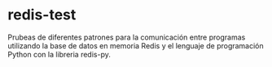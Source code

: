 # redis-test
Prubeas de diferentes patrones para la comunicación entre programas utilizando la base de datos en memoria Redis y el lenguaje de programación Python con la libreria redis-py.
